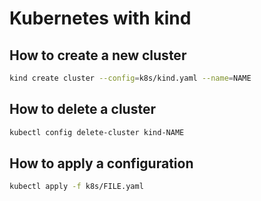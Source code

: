 # Kubernetes with kind

## How to create a new cluster
    
```bash
kind create cluster --config=k8s/kind.yaml --name=NAME
```

## How to delete a cluster

```bash
kubectl config delete-cluster kind-NAME
```

## How to apply a configuration

```bash
kubectl apply -f k8s/FILE.yaml
```